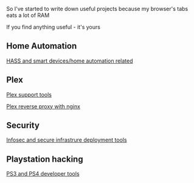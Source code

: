 
So I've started to write down useful projects because my browser's tabs eats a lot of RAM

If you find anything useful - it's yours

## Home Automation

[HASS and smart devices/home automation related ](Home_Automation.md)

## Plex

[Plex support tools](Plex.md)

[Plex reverse proxy with nginx](https://github.com/cmosek/plex-nginx-reverseproxy/)

## Security 

[Infosec and secure infrastrure deployment tools](Security.md)

## Playstation hacking

[PS3 and PS4 developer tools](PS3_PS4.md)
